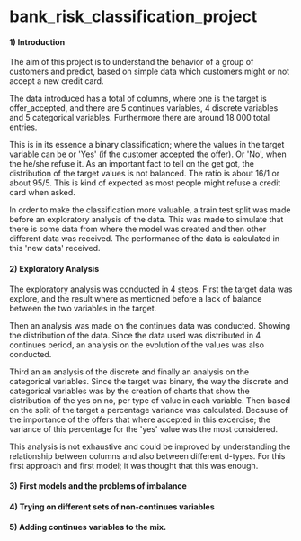 # bank_risk_classification_project

#### 1) Introduction

The aim of this project is to understand the behavior of a group of customers and predict, based on simple data which customers might or not accept a new credit card.

The data introduced has a total of columns, where one is the target is offer_accepted, and there are 5 continues variables, 4 discrete variables and 5 categorical variables. Furthermore there are around 18 000 total entries.

This is in its essence a binary classification; where the values in the target variable can be or 'Yes' (if the customer accepted the offer). Or 'No', when the he/she refuse it. As an important fact to tell on the get got, the distribution of the target values is not balanced. The ratio is about 16/1 or about 95/5. This is kind of expected as most people might refuse a credit card when asked.

In order to make the classification more valuable, a train test split was made before an exploratory analysis of the data. This was made to simulate that there is some data from where the model was created and then other different data was received. The performance of the data is calculated in this 'new data' received.

#### 2) Exploratory Analysis

The exploratory analysis was conducted in 4 steps. First the target data was explore, and the result where as mentioned before a lack of balance between the two variables in the target.

Then an analysis was made on the continues data was conducted. Showing the distribution of the data. Since the data used was distributed in 4 continues period, an analysis on the evolution of the values was also conducted.

Third an an analysis of the discrete and finally an analysis on the categorical variables. Since the target was binary, the way the discrete and categorical variables was by the creation of charts that show the distribution of the yes on no, per type of value in each variable. Then based on the split of the target a percentage variance was calculated. Because of the importance of the offers that where accepted in this excercise; the variance of this percentage for the 'yes' value was the most considered.

This analysis is not exhaustive and could be improved by understanding the relationship between columns and also between different d-types. For this first approach and first model; it was thought that this was enough.

#### 3) First models and the problems of imbalance

#### 4) Trying on different sets of non-continues variables

#### 5) Adding continues variables to the mix.